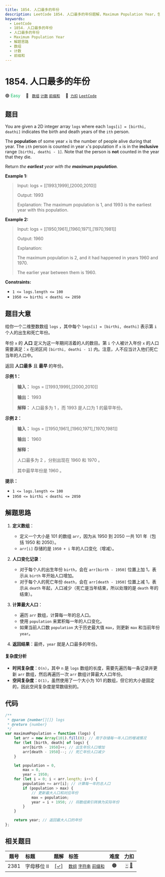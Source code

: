 ```yaml
---
title: 1854. 人口最多的年份
description: LeetCode 1854. 人口最多的年份题解，Maximum Population Year，包含解题思路、复杂度分析以及完整的 JavaScript 代码实现。
keywords:
  - LeetCode
  - 1854. 人口最多的年份
  - 人口最多的年份
  - Maximum Population Year
  - 解题思路
  - 数组
  - 计数
  - 前缀和
---
```


# 1854. 人口最多的年份

🟢 <font color=#15bd66>Easy</font>&emsp; 🔖&ensp; [`数组`](/tag/array.md) [`计数`](/tag/counting.md) [`前缀和`](/tag/prefix-sum.md)&emsp; 🔗&ensp;[`力扣`](https://leetcode.cn/problems/maximum-population-year) [`LeetCode`](https://leetcode.com/problems/maximum-population-year)

## 题目

You are given a 2D integer array `logs` where each `logs[i] = [birthi, deathi]` indicates the birth and death years of the `ith` person.

The **population** of some year `x` is the number of people alive during that
year. The `ith` person is counted in year `x`'s population if `x` is in the
**inclusive** range `[birthi, deathi - 1]`. Note that the person is **not**
counted in the year that they die.

Return _the **earliest** year with the **maximum population**_.

**Example 1:**

> Input: logs = [[1993,1999],[2000,2010]]
>
> Output: 1993
>
> Explanation: The maximum population is 1, and 1993 is the earliest year with this population.

**Example 2:**

> Input: logs = [[1950,1961],[1960,1971],[1970,1981]]
>
> Output: 1960
>
> Explanation:
>
> The maximum population is 2, and it had happened in years 1960 and 1970.
>
> The earlier year between them is 1960.

**Constraints:**

- `1 <= logs.length <= 100`
- `1950 <= birthi < deathi <= 2050`

## 题目大意

给你一个二维整数数组 `logs` ，其中每个 `logs[i] = [birthi, deathi]` 表示第 `i` 个人的出生和死亡年份。

年份 `x` 的 **人口** 定义为这一年期间活着的人的数目。第 `i` 个人被计入年份 `x` 的人口需要满足：`x` 在闭区间 `[birthi, deathi - 1]` 内。注意，人不应当计入他们死亡当年的人口中。

返回 **人口最多** 且 **最早** 的年份。

**示例 1：**

> **输入：** logs = [[1993,1999],[2000,2010]]
>
> **输出：** 1993
>
> **解释：** 人口最多为 1 ，而 1993 是人口为 1 的最早年份。

**示例 2：**

> **输入：** logs = [[1950,1961],[1960,1971],[1970,1981]]
>
> **输出：** 1960
>
> **解释：**
>
> 人口最多为 2 ，分别出现在 1960 和 1970 。
>
> 其中最早年份是 1960 。

**提示：**

- `1 <= logs.length <= 100`
- `1950 <= birthi < deathi <= 2050`

## 解题思路

1. **定义数组**：

   - 定义一个大小是 101 的数组 `arr`，因为从 1950 到 2050 一共 101 年（包括 1950 和 2050）。
   - `arr[i]` 存储的是 `1950 + i` 年的人口变化（增减）。

2. **人口变化记录**：

   - 对于每个人的出生年份 `birth`，会在 `arr[birth - 1950]` 位置上加 1，表示从 `birth` 年开始人口增加。
   - 对于每个人的死亡年份 `death`，会在 `arr[death - 1950]` 位置上减 1，表示从 `death` 年起，人口减少（死亡是当年结束，所以处理的是 `death` 年的结束）。

3. **计算最大人口**：

   - 遍历 `arr` 数组，计算每一年的总人口。
   - 使用 `population` 来累积每一年的人口变化。
   - 如果当前人口数 `population` 大于历史最大值 `max`，则更新 `max` 和当前年份 `year`。

4. **返回结果**：最终，`year` 就是人口最多的年份。

#### 复杂度分析

- **时间复杂度**：`O(n)`，其中 `n` 是 `logs` 数组的长度，需要先遍历每一条记录并更新 `arr` 数组，然后再遍历一次 `arr` 数组计算最大人口年份。
- **空间复杂度**：`O(1)`，虽然使用了一个大小为 101 的数组，但它的大小是固定的，因此空间复杂度是常数级别的。

## 代码

```javascript
/**
 * @param {number[][]} logs
 * @return {number}
 */
var maximumPopulation = function (logs) {
	let arr = new Array(101).fill(0); // 用于存储每一年人口的增减情况
	for (let [birth, death] of logs) {
		arr[birth - 1950]++; // 出生年份人口增加
		arr[death - 1950]--; // 死亡年份人口减少
	}

	let population = 0,
		max = 0,
		year = 1950;
	for (let i = 0; i < arr.length; i++) {
		population += arr[i]; // 计算每一年的总人口
		if (population > max) {
			// 更新最大人口和对应年份
			max = population;
			year = i + 1950; // 将数组索引转换为实际年份
		}
	}

	return year; // 返回最大人口的年份
};
```

## 相关题目

<!-- prettier-ignore -->
| 题号 | 标题 | 题解 | 标签 | 难度 | 力扣 |
| :------: | :------ | :------: | :------ | :------: | :------: |
| 2381 | 字母移位 II | [[✓]](/problem/2381.md) |  [`数组`](/tag/array.md) [`字符串`](/tag/string.md) [`前缀和`](/tag/prefix-sum.md) | 🟠 | [🀄️](https://leetcode.cn/problems/shifting-letters-ii) [🔗](https://leetcode.com/problems/shifting-letters-ii) |
